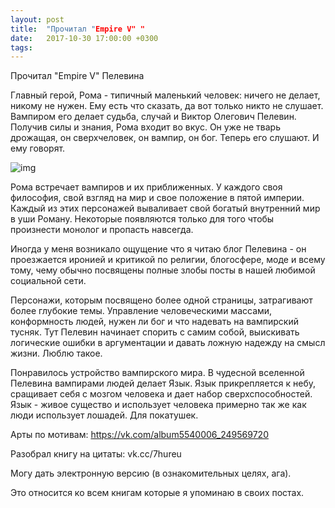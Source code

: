 ```yaml
---
layout: post
title:  "Прочитал "Empire V" "
date:   2017-10-30 17:00:00 +0300
tags:   
---
```


Прочитал "Empire V" Пелевина 

Главный герой, Рома - типичный маленький человек: ничего не делает, никому не нужен. Ему есть что сказать, да вот только никто не слушает. Вампиром его делает судьба, случай и Виктор Олегович Пелевин. Получив силы и знания, Рома входит во вкус. Он уже не тварь дрожащая, он сверхчеловек, он вампир, он бог. Теперь его слушают. И ему говорят. 

![img](https://pp.userapi.com/c824503/v824503871/7322/pyx37nn1-SE.jpg)

<!--excerpt-->

Рома встречает вампиров и их приближенных. У каждого своя философия, свой взгляд на мир и свое положение в пятой империи. Каждый из этих персонажей вываливает свой богатый внутренний мир в уши Роману. Некоторые появляются только для того чтобы произнести монолог и пропасть навсегда. 

Иногда у меня возникало ощущение что я читаю блог Пелевина - он проезжается иронией и критикой по религии, блогосфере, моде и всему тому, чему обычно посвящены полные злобы посты в нашей любимой социальной сети. 

Персонажи, которым посвящено более одной страницы, затрагивают более глубокие темы. Управление человеческими массами, конформность людей, нужен ли бог и что надевать на вампирский тусняк. Тут Пелевин начинает спорить с самим собой, выискивать логические ошибки в аргументации и давать ложную надежду на смысл жизни. Люблю такое. 

Понравилось устройство вампирского мира. В чудесной вселенной Пелевина вампирами людей делает Язык. Язык прикрепляется к небу, сращивает себя с мозгом человека и дает набор сверхспособностей. Язык - живое существо и использует человека примерно так же как люди использует лошадей. Для покатушек. 

Арты по мотивам: https://vk.com/album5540006_249569720 

Разобрал книгу на цитаты: vk.cc/7hureu

Могу дать электронную версию (в ознакомительных целях, ага). 

Это относится ко всем книгам которые я упоминаю в своих постах.
